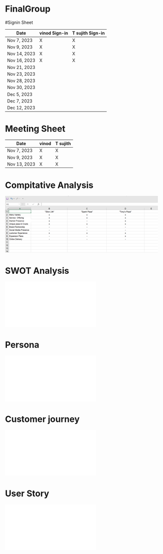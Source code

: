 # FinalGroup

#Signin Sheet

| Date        | vinod Sign-in    | T sujith Sign-in |
|-------------|------------------|------------------|
| Nov 7, 2023 |      X           |       X          |
| Nov 9, 2023 |      X           |       X          |            
| Nov 14, 2023|      X           |       X          |
| Nov 16, 2023|      X           |       X          |
| Nov 21, 2023|                  |                  |
| Nov 23, 2023|                  |                  |
| Nov 28, 2023|                  |                  |
| Nov 30, 2023|                  |                  |
| Dec 5, 2023 |                  |                  |
| Dec 7, 2023 |                  |                  |
| Dec 12, 2023|                  |                  |





# Meeting Sheet


| Date        |     vinod        |     T sujith     |
|-------------|------------------|------------------|
| Nov 7, 2023 |       X          |       X          |
| Nov 9, 2023 |       X          |       X          |            
| Nov 13, 2023|       X          |       X          |



# Compitative Analysis  
![Screenshot of compitativeAnalysis preview](CompitativeAnalysis.png)

# SWOT Analysis
![Swot file preview](SwotAnalysis.md)

# Persona
![Persona file preview](Persona.md)

# Customer journey
![Customer file preview](CustomerJourney.md)

# User Story
![User file preview](UserStory.md)